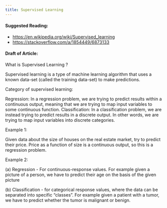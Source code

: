 ```yaml
---
title: Supervised Learning
---
```

#### Suggested Reading:
<!-- Please add any articles you think might be helpful to read before writing the article -->

- https://en.wikipedia.org/wiki/Supervised_learning
- https://stackoverflow.com/a/1854449/6873133

#### Draft of Article:
<!-- Please add your working draft below in GitHub-flavored Markdown -->
<!--
Discussion points:
- Supervised learning is task when you have a response you're trying to predict
- Ideas of training data to use
- Use test data to test learning from training data
- Think about complexity of learning model
- Should validate your learning with methods such as cross-validation
- Should be wary of overfitting
- Give examples e.g. logistic regression, support vector machines, neural networks
Takeaway points:
- What is special about supervised learning?
- In what scenario would you use it in?
- Caveats or traps to think about?
- What are some example models? 
-->
What is Supervised Learning ?

Supervised learning is a type of machine learning algorithm that uses a known data-set (called the training data-set) to make predictions.

Category of supervised learning:

Regression: In a regression problem, we are trying to predict results within a continuous output, meaning that we are trying to map input variables to some continuous function.
Classification: In a classification problem, we are instead trying to predict results in a discrete output. In other words, we are trying to map input variables into discrete categories.

Example 1:

Given data about the size of houses on the real estate market, try to predict their price. Price as a function of size is a continuous output, so this is a regression problem.

Example 2:

(a) Regression - For continuous-response values. For example given a picture of a person, we have to predict their age on the basis of the given picture

(b) Classification - for categorical response values, where the data can be separated into specific “classes”. For example given a patient with a tumor, we have to predict whether the tumor is malignant or benign.
